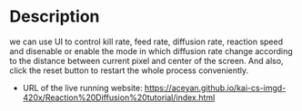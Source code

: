# Description
we can use UI to control kill rate, feed rate, diffusion rate, reaction speed and disenable or enable the mode in which diffusion rate change according to the distance between current pixel and center of the screen.
And also, click the reset button to restart the whole process conveniently. 
- URL of the live running website: https://aceyan.github.io/kai-cs-imgd-420x/Reaction%20Diffusion%20tutorial/index.html

